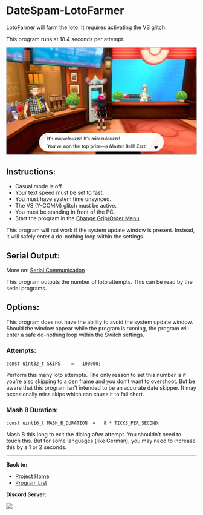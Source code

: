 # DateSpam-LotoFarmer

LotoFarmer will farm the loto. It requires activating the VS glitch.

This program runs at 18.4 seconds per attempt.

<img src="images/DateSpam-LotoFarmer.png" width="800">

## Instructions:
- Casual mode is off.
- Your text speed must be set to fast.
- You must have system time unsynced.
- The VS (Y-COMM) glitch must be active.
- You must be standing in front of the PC.
- Start the program in the [Change Grip/Order Menu](../Appendix/ChangeGripOrderMenu.md).

This program will not work if the system update window is present. Instead, it will safely enter a do-nothing loop within the settings.

## Serial Output:

More on: [Serial Communication](../SerialCommunication.md)

This program outputs the number of loto attempts. This can be read by the serial programs.

## Options:
This program does not have the ability to avoid the system update window. Should the window appear while the program is running, the program will enter a safe do-nothing loop within the Switch settings.

### Attempts:
```
const uint32_t SKIPS    =   100000;
```
Perform this many loto attempts. The only reason to set this number is if you’re also skipping to a den frame and you don’t want to overshoot. But be aware that this program isn’t intended to be an accurate date skipper. It may occasionally miss skips which can cause it to fall short.

### Mash B Duration:
```
const uint16_t MASH_B_DURATION  =   8 * TICKS_PER_SECOND;
```
Mash B this long to exit the dialog after attempt. You shouldn’t need to touch this. But for some languages (like German), you may need to increase this by a 1 or 2 seconds.




<hr>

**Back to:**
- [Project Home](/README.md)
- [Program List](/Documentation/ProgramList.md)

**Discord Server:** 

[<img src="https://canary.discordapp.com/api/guilds/695809740428673034/widget.png?style=banner2">](https://discord.gg/cQ4gWxN)
